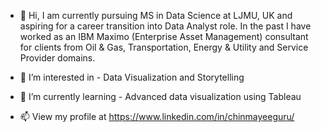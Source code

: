 -  👋 Hi, I am currently pursuing MS in Data Science at LJMU, UK and aspiring for a career transition into Data Analyst role. In the past I have worked as an IBM Maximo (Enterprise Asset Management) consultant for clients from Oil & Gas, Transportation, Energy & Utility and Service Provider domains. 

- 👀 I’m interested in - Data Visualization and Storytelling
- 🌱 I’m currently learning - Advanced data visualization using Tableau 
- 📫 View my profile at https://www.linkedin.com/in/chinmayeeguru/

<!---
chinmayeeguru/chinmayeeguru is a ✨ special ✨ repository because its `README.md` (this file) appears on your GitHub profile.
You can click the Preview link to take a look at your changes.
--->
